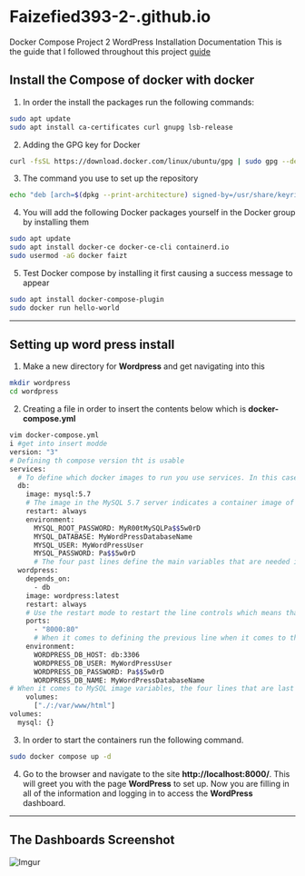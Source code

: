 # Faizefied393-2-.github.io
Docker Compose Project 2 WordPress Installation Documentation
This is the guide that I followed throughout this project [guide](https://www.hostinger.com/tutorials/run-docker-wordpress)

## Install the Compose of docker with docker

1. In order the install the packages run the following commands:
```Bash
sudo apt update
sudo apt install ca-certificates curl gnupg lsb-release
```
2. Adding the GPG key for Docker
```Bash
curl -fsSL https://download.docker.com/linux/ubuntu/gpg | sudo gpg --dearmor -o /usr/share/keyrings/docker-archive-keyring.gpg 
```
3. The command you use to set up the repository 
```Bash
echo "deb [arch=$(dpkg --print-architecture) signed-by=/usr/share/keyrings/docker-archive-keyring.gpg] https://download.docker.com/linux/ubuntu $(lsb_release -cs) stable" | sudo tee /etc/apt/sources.list.d/docker.list > /dev/null
```
4. You will add the following Docker packages yourself in the Docker group by installing them
```Bash
sudo apt update
sudo apt install docker-ce docker-ce-cli containerd.io
sudo usermod -aG docker faizt
```
5. Test Docker compose by installing it first causing a success message to appear
```Bash
sudo apt install docker-compose-plugin
sudo docker run hello-world
```
---

## Setting up word press install

1. Make a new directory for **Wordpress** and get navigating into this

```Bash
mkdir wordpress
cd wordpress
```
2. Creating a file in order to insert the contents below which is **docker-compose.yml**

```Bash
vim docker-compose.yml
i #get into insert modde
version: "3" 
# Defining th compose version tht is usable
services:
  # To define which docker images to run you use services. In this case it will be a wordpress image with MySQL server
  db:
    image: mysql:5.7
    # The image in the MySQL 5.7 server indicates a container image of a database which is from Docker hub and it used in the installation. 
    restart: always
    environment:
      MYSQL_ROOT_PASSWORD: MyR00tMySQLPa$$5w0rD
      MYSQL_DATABASE: MyWordPressDatabaseName
      MYSQL_USER: MyWordPressUser
      MYSQL_PASSWORD: Pa$$5w0rD
      # The four past lines define the main variables that are needed in order for the MySQL container to be able to work correctly: including database, database username, as well as database username password. Also make sure to include the MySQL root password. 
  wordpress:
    depends_on:
      - db
    image: wordpress:latest
    restart: always
    # Use the restart mode to restart the line controls which means that is the container stops working for any given reason this restarts the immediate process. 
    ports:
      - "8000:80"
      # When it comes to defining the previous line when it comes to the port that the wordpress container will use due to a successful installation, this is what the full path will look like: http://localhost:8000
    environment:
      WORDPRESS_DB_HOST: db:3306
      WORDPRESS_DB_USER: MyWordPressUser
      WORDPRESS_DB_PASSWORD: Pa$$5w0rD
      WORDPRESS_DB_NAME: MyWordPressDatabaseName
# When it comes to MySQL image variables, the four lines that are last will define the main variables which is needed for wordpress in order to work for the Wordpress containers properly, as well as using  the MySQL container. 
    volumes:
      ["./:/var/www/html"]
volumes:
  mysql: {}
```
3. In order to start the containers run the following command.

```Bash
sudo docker compose up -d
```
4. Go to the browser and navigate to the site **http://localhost:8000/**. This will greet you with the page **WordPress** to set up. Now you are filling in all of the information and logging in to access the **WordPress** dashboard. 
---

## The Dashboards Screenshot

![Imgur](https://imgur.com/DzASDMa.png)
